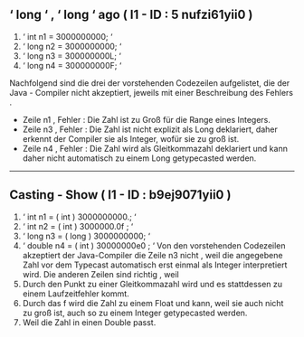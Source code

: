 ## ‘ long ‘ , ‘ long ‘ ago ( I1 - ID : 5 nufzi61yii0 )
1. ‘ int n1 = 3000000000; ‘
2. ‘ long n2 = 3000000000; ‘
3. ‘ long n3 = 300000000L; ‘
4. ‘ long n4 = 300000000F; ‘

Nachfolgend sind die drei der vorstehenden Codezeilen aufgelistet, die der Java - Compiler nicht akzeptiert, jeweils mit einer Beschreibung des Fehlers .
* Zeile n1 , Fehler : Die Zahl ist zu Groß für die Range eines Integers.
* Zeile n3 , Fehler : Die Zahl ist nicht explizit als Long deklariert, daher erkennt der Compiler sie als Integer, wofür sie zu groß ist.
* Zeile n4 , Fehler : Die Zahl wird als Gleitkommazahl deklariert und kann daher nicht automatisch zu einem Long getypecasted werden.

---
## Casting - Show ( I1 - ID : b9ej9071yii0 )
1. ‘ int n1 = ( int ) 3000000000.; ‘
2. ‘ int n2 = ( int ) 3000000.0f ; ‘
3. ‘ long n3 = ( long ) 3000000000; ‘
4. ‘ double n4 = ( int ) 30000000e0 ; ‘
Von den vorstehenden Codezeilen akzeptiert der Java-Compiler die Zeile n3 nicht , weil die angegebene Zahl vor dem Typecast automatisch erst einmal als Integer interpretiert wird.
Die anderen Zeilen sind richtig , weil 
1. Durch den Punkt zu einer Gleitkommazahl wird und es stattdessen zu einem Laufzeitfehler kommt.
2. Durch das f wird die Zahl zu einem Float und kann, weil sie auch nicht zu groß ist, auch so zu einem Integer getypecasted werden.
4. Weil die Zahl in einen Double passt.
